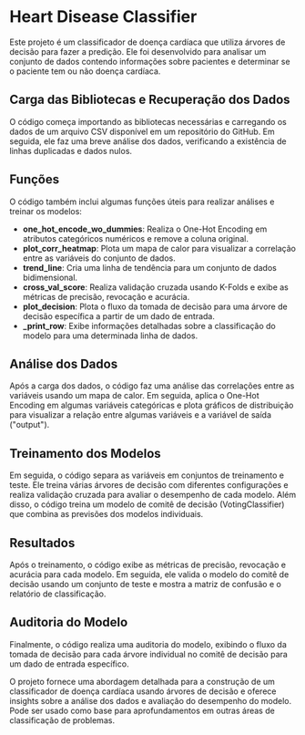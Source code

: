 # Heart Disease Classifier

Este projeto é um classificador de doença cardíaca que utiliza árvores de decisão para fazer a predição. Ele foi desenvolvido para analisar um conjunto de dados contendo informações sobre pacientes e determinar se o paciente tem ou não doença cardíaca.

## Carga das Bibliotecas e Recuperação dos Dados

O código começa importando as bibliotecas necessárias e carregando os dados de um arquivo CSV disponível em um repositório do GitHub. Em seguida, ele faz uma breve análise dos dados, verificando a existência de linhas duplicadas e dados nulos.

## Funções

O código também inclui algumas funções úteis para realizar análises e treinar os modelos:

- **one_hot_encode_wo_dummies**: Realiza o One-Hot Encoding em atributos categóricos numéricos e remove a coluna original.
- **plot_corr_heatmap**: Plota um mapa de calor para visualizar a correlação entre as variáveis do conjunto de dados.
- **trend_line**: Cria uma linha de tendência para um conjunto de dados bidimensional.
- **cross_val_score**: Realiza validação cruzada usando K-Folds e exibe as métricas de precisão, revocação e acurácia.
- **plot_decision**: Plota o fluxo da tomada de decisão para uma árvore de decisão específica a partir de um dado de entrada.
- **_print_row**: Exibe informações detalhadas sobre a classificação do modelo para uma determinada linha de dados.

## Análise dos Dados

Após a carga dos dados, o código faz uma análise das correlações entre as variáveis usando um mapa de calor. Em seguida, aplica o One-Hot Encoding em algumas variáveis categóricas e plota gráficos de distribuição para visualizar a relação entre algumas variáveis e a variável de saída ("output").

## Treinamento dos Modelos

Em seguida, o código separa as variáveis em conjuntos de treinamento e teste. Ele treina várias árvores de decisão com diferentes configurações e realiza validação cruzada para avaliar o desempenho de cada modelo. Além disso, o código treina um modelo de comitê de decisão (VotingClassifier) que combina as previsões dos modelos individuais.

## Resultados

Após o treinamento, o código exibe as métricas de precisão, revocação e acurácia para cada modelo. Em seguida, ele valida o modelo do comitê de decisão usando um conjunto de teste e mostra a matriz de confusão e o relatório de classificação.

## Auditoria do Modelo

Finalmente, o código realiza uma auditoria do modelo, exibindo o fluxo da tomada de decisão para cada árvore individual no comitê de decisão para um dado de entrada específico.

O projeto fornece uma abordagem detalhada para a construção de um classificador de doença cardíaca usando árvores de decisão e oferece insights sobre a análise dos dados e avaliação do desempenho do modelo. Pode ser usado como base para aprofundamentos em outras áreas de classificação de problemas.
